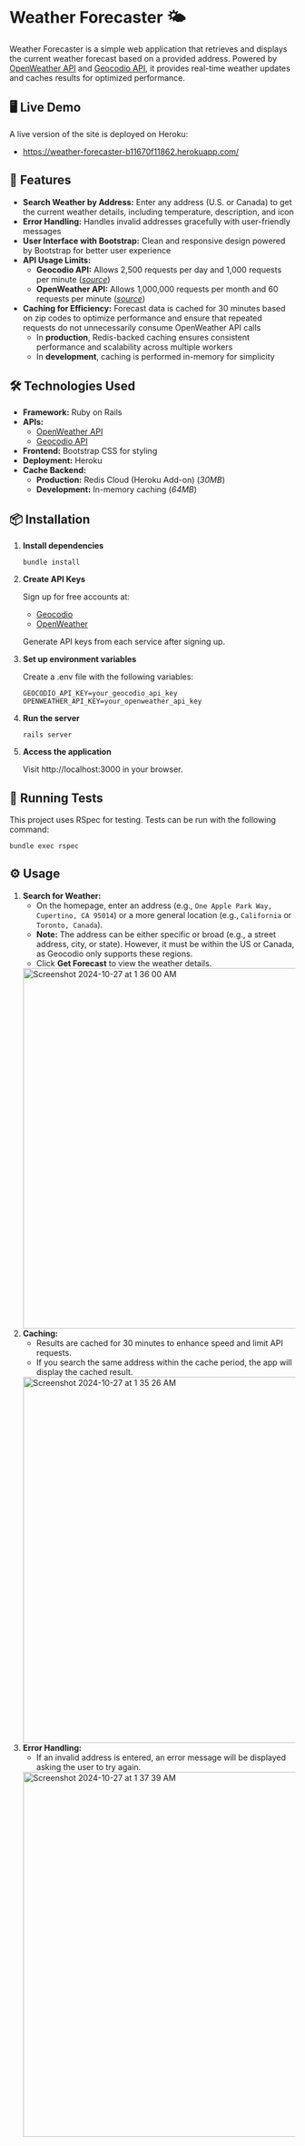 # Weather Forecaster 🌤️

Weather Forecaster is a simple web application that retrieves and displays the current weather forecast based on a provided address. Powered by [OpenWeather API](https://openweathermap.org/api) and [Geocodio API](https://www.geocod.io/docs/#introduction), it provides real-time weather updates and caches results for optimized performance.

## 🖥️ Live Demo
A live version of the site is deployed on Heroku:

- https://weather-forecaster-b11670f11862.herokuapp.com/

## 🚀 Features
- **Search Weather by Address:** Enter any address (U.S. or Canada) to get the current weather details, including temperature, description, and icon
- **Error Handling:** Handles invalid addresses gracefully with user-friendly messages
- **User Interface with Bootstrap:** Clean and responsive design powered by Bootstrap for better user experience
- **API Usage Limits:**
    - **Geocodio API:** Allows 2,500 requests per day and 1,000 requests per minute (_[source](https://www.geocod.io/pricing/)_)
    - **OpenWeather API:** Allows 1,000,000 requests per month and 60 requests per minute (_[source](https://openweathermap.org/price#weather)_)
- **Caching for Efficiency:** Forecast data is cached for 30 minutes based on zip codes to optimize performance and ensure that repeated requests do not unnecessarily consume OpenWeather API calls
    - In **production**, Redis-backed caching ensures consistent performance and scalability across multiple workers
    - In **development**, caching is performed in-memory for simplicity

## 🛠️ Technologies Used
- **Framework:** Ruby on Rails
- **APIs:**
  - [OpenWeather API](https://openweathermap.org/api)
  - [Geocodio API](https://www.geocod.io/docs/#introduction)
- **Frontend:** Bootstrap CSS for styling
- **Deployment:** Heroku
- **Cache Backend:**
  - **Production:** Redis Cloud (Heroku Add-on) (_30MB_)
  - **Development:** In-memory caching (_64MB_)

## 📦 Installation
1. **Install dependencies**
   ```
   bundle install
   ```
2. **Create API Keys**

   Sign up for free accounts at:
   - [Geocodio](https://www.geocod.io/)
   - [OpenWeather](https://openweathermap.org/)

   Generate API keys from each service after signing up.

3. **Set up environment variables**

   Create a .env file with the following variables:
   ```
   GEOCODIO_API_KEY=your_geocodio_api_key
   OPENWEATHER_API_KEY=your_openweather_api_key
   ```

4. **Run the server**

   ```
   rails server
   ```

5. **Access the application**

   Visit http://localhost:3000 in your browser.

## 🧪 Running Tests
This project uses RSpec for testing. Tests can be run with the following command:
```
bundle exec rspec
```

## ⚙️ Usage
1. **Search for Weather:**
    - On the homepage, enter an address (e.g., `One Apple Park Way, Cupertino, CA 95014`) or a more general location (e.g., `California` or `Toronto, Canada`).
    - **Note:** The address can be either specific or broad (e.g., a street address, city, or state). However, it must be within the US or Canada, as Geocodio only supports these regions.
    - Click **Get Forecast** to view the weather details.
     <img width="635" alt="Screenshot 2024-10-27 at 1 36 00 AM" src="https://github.com/user-attachments/assets/1ac6bdd9-90f3-4872-a02b-6f73e899e3fe">
2. **Caching:**
    - Results are cached for 30 minutes to enhance speed and limit API requests.
    - If you search the same address within the cache period, the app will display the cached result.
     <img width="645" alt="Screenshot 2024-10-27 at 1 35 26 AM" src="https://github.com/user-attachments/assets/882dddb1-1c08-4357-b591-84010611f056">
3. **Error Handling:**
    - If an invalid address is entered, an error message will be displayed asking the user to try again.
     <img width="643" alt="Screenshot 2024-10-27 at 1 37 39 AM" src="https://github.com/user-attachments/assets/d1dbd876-9f2a-4ee3-9959-2858adfed812">
